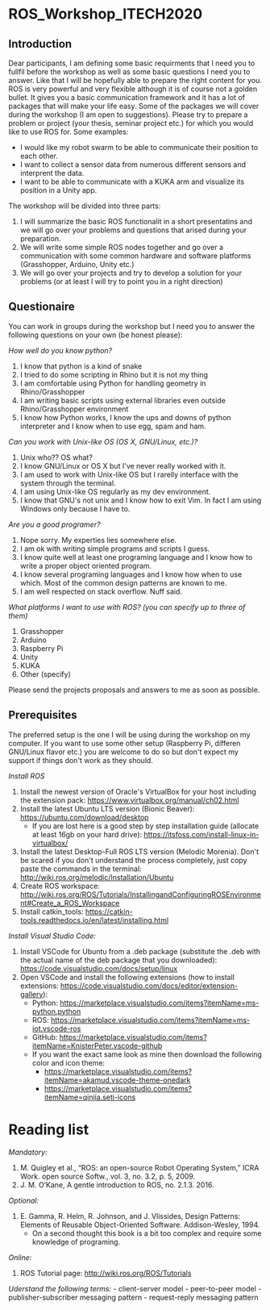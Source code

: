 # ROS_Workshop_ITECH2020
## Introduction
Dear participants,
I am defining some basic requirments that I need you to fullfil before the workshop as well as some basic questions I need you to answer. Like that I will be hopefully able to prepare the right content for you.
ROS is very powerful and very flexible although it is of course not a golden bullet. It gives you a basic communication framework and it has a lot of packages that will make your life easy.
Some of the packages we will cover during the workshop (I am open to suggestions). Please try to prepare a problem or project (your thesis, seminar project etc.) for which you would like to use ROS for. 
Some examples: 
- I would like my robot swarm to be able to communicate their position to each other. 
- I want to collect a sensor data from numerous different sensors and interprent the data.
- I want to be able to communicate with a KUKA arm and visualize its position in a Unity app.

The workshop will be divided into three parts:
1. I will summarize the basic ROS functionalit in a short presentatins and we will go over your problems and questions that arised during your preparation.
2. We will write some simple ROS nodes together and go over a communication with some common hardware and software platforms (Grasshopper, Arduino, Unity etc.)
3. We will go over your projects and try to develop a solution for your problems (or at least I will try to point you in a right direction)

## Questionaire
You can work in groups during the workshop but I need you to answer the following questions on your own (be honest please): 

*How well do you know python?*
1. I know that python is a kind of snake
2. I tried to do some scripting in Rhino but it is not my thing
3. I am comfortable using Python for handling geometry in Rhino/Grasshopper
4. I am writing basic scripts using external libraries even outside Rhino/Grasshopper environment
5. I know how Python works, I know the ups and downs of python interpreter and I know when to use egg, spam and ham.

*Can you work with Unix-like OS (OS X, GNU/Linux, etc.)?* 
1. Unix who?? OS what?
2. I know GNU/Linux or OS X but I've never really worked with it.
3. I am used to work with Unix-like OS but I rarelly interface with the system through the terminal.
4. I am using Unix-like OS regularly as my dev environment. 
5. I know that GNU's not unix and I know how to exit Vim. In fact I am using Windows only because I have to.

*Are you a good programer?*
1. Nope sorry. My experties lies somewhere else.
2. I am ok with writing simple programs and scripts I guess. 
3. I know quite well at least one programing language and I know how to write a proper object oriented program.
4. I know several programing languages and I know how when to use which. Most of the common design patterns are known to me.
5. I am well respected on stack overflow. Nuff said.

*What platforms I want to use with ROS? (you can specify up to three of them)* 
1. Grasshopper
2. Arduino
3. Raspberry Pi
4. Unity
5. KUKA
6. Other (specify)

Please send the projects proposals and answers to me as soon as possible.

## Prerequisites
The preferred setup is the one I will be using during the workshop on my computer. If you want to use some other setup (Raspberry Pi, differen GNU/Linux flavor etc.) you are welcome to do so but don't expect my support if things don't work as they should.

*Install ROS*
1. Install the newest version of Oracle's VirtualBox for your host including the extension pack: https://www.virtualbox.org/manual/ch02.html
2. Install the latest Ubuntu LTS version (Bionic Beaver): https://ubuntu.com/download/desktop
   - If you are lost here is a good step by step installation guide (allocate at least 16gb on your hard drive): https://itsfoss.com/install-linux-in-virtualbox/
3. Install the latest Desktop-Full ROS LTS version (Melodic Morenia). Don't be scared if you don't understand the process completely, just copy paste the commands in the terminal: http://wiki.ros.org/melodic/Installation/Ubuntu
4. Create ROS workspace: http://wiki.ros.org/ROS/Tutorials/InstallingandConfiguringROSEnvironment#Create_a_ROS_Workspace
5. Install catkin_tools: https://catkin-tools.readthedocs.io/en/latest/installing.html

*Install Visual Studio Code:*
1. Install VSCode for Ubuntu from a .deb package (substitute the <file>.deb with the actual name of the deb package that you downloaded): https://code.visualstudio.com/docs/setup/linux
2. Open VSCode and install the following extensions (how to install extensions: https://code.visualstudio.com/docs/editor/extension-gallery):
   - Python: https://marketplace.visualstudio.com/items?itemName=ms-python.python
   - ROS: https://marketplace.visualstudio.com/items?itemName=ms-iot.vscode-ros
   - GitHub: https://marketplace.visualstudio.com/items?itemName=KnisterPeter.vscode-github
   - If you want the exact same look as mine then download the following color and icon theme:
     - https://marketplace.visualstudio.com/items?itemName=akamud.vscode-theme-onedark
     - https://marketplace.visualstudio.com/items?itemName=qinjia.seti-icons

# Reading list
*Mandatory:*
1. M. Quigley et al., “ROS: an open-source Robot Operating System,” ICRA Work. open source Softw., vol. 3, no. 3.2, p. 5, 2009.
2. J. M. O’Kane, A gentle introduction to ROS, no. 2.1.3. 2016.	

*Optional:* 
1. E. Gamma, R. Helm, R. Johnson, and J. Vlissides, Design Patterns: Elements of Reusable Object-Oriented Software. Addison-Wesley, 1994.
   - On a second thought this book is a bit too complex and require some knowledge of programing. 

*Online:*
1. ROS Tutorial page: http://wiki.ros.org/ROS/Tutorials

*Uderstand the following terms:*
	- client-server model
	- peer-to-peer model
	- publisher-subscriber messaging pattern
	- request-reply messaging pattern

